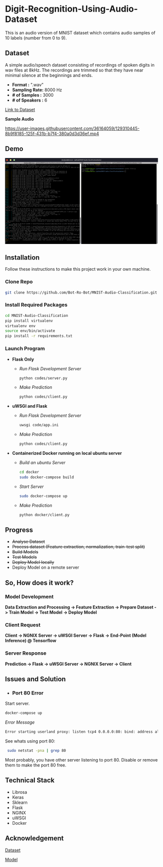 # Digit-Recognition-Using-Audio-Dataset

This is an audio version of MNIST dataset which contains audio samples of 10 labels (number from 0 to 9).

## Dataset

A simple audio/speech dataset consisting of recordings of spoken digits in wav files at 8kHz. The recordings are trimmed so that they have near minimal silence at the beginnings and ends.
* **Format :** ".wav"
* **Sampling Rate:** 8000 Hz
* **# of Samples :** 3000
* **# of Speakers :** 6


[Link to Dataset](https://github.com/Jakobovski/free-spoken-digit-dataset)

**Sample Audio**

https://user-images.githubusercontent.com/36164059/129310445-8b9f8185-125f-431b-b7f4-380a0d3d36ef.mp4


## Demo
![alt text](Figures/demo.png)

## Installation
Follow these instructions to make this project work in your own machine.


### Clone Repo
  ```bash
  git clone https://github.com/Bot-Ro-Bot/MNIST-Audio-Classification.git
  ```

### Install Required Packages
  ```bash
  cd MNIST-Audio-Classification
  pip install virtualenv
  virtualenv env
  source env/bin/activate
  pip install -r requirements.txt
  ```

### Launch Program

* **Flask Only**
  * *Run Flask Development Server*
    ```bash
    python codes/server.py
    ```
  * *Make Prediction*
    ```bash
    python codes/client.py  
    ````

* **uWSGI and Flask**
  * *Run Flask Development Server*
    ```bash
    uwsgi code/app.ini
    ```
  * *Make Prediction*
    ```bash
    python codes/client.py  
    ````

* **Containerized Docker running on local ubuntu server**
  * *Build an ubuntu Server*
    ```bash
    cd docker
    sudo docker-compose build
    ```

  * *Start Server*
    ```bash
    sudo docker-compose up  
    ```

  * *Make Prediction*
    ```bash
    python docker/client.py  
    ```


## Progress
* ~~Analyse Dataset~~
* ~~Process dataset (Feature extraction, normalization, train-test split)~~
* ~~Build Models~~
* ~~Test Models~~
* ~~Deploy Model locally~~
* Deploy Model on a remote server


## So, How does it work?


### Model Development

**Data Extraction and Processing -> Feature Extraction -> Prepare Dataset -> Train Model -> Test Model -> Deploy Model**
 

### Client Request

**Client -> NGNIX Server -> uWSGI Server -> Flask -> End-Point (Model Inference) @ Tensorflow**


### Server Response

**Prediction -> Flask -> uWSGI Server -> NGNIX Server -> Client**



## Issues and Solution

* ### Port 80 Error
Start server.
```bash
docker-compose up
```
*Error Message*
```bash
Error starting userland proxy: listen tcp4 0.0.0.0:80: bind: address already in use
``` 
See whats using port 80:
``` bash
 sudo netstat -pna | grep 80
```
Most probably, you have other server listening to port 80. Disable or remove them to make the port 80 free.


## Technical Stack

* Librosa
* Keras
* Sklearn
* Flask
* NGINX
* uWSGI
* Docker

## Acknowledgement
[Dataset](https://github.com/Jakobovski)

[Model](https://github.com/musikalkemist)
